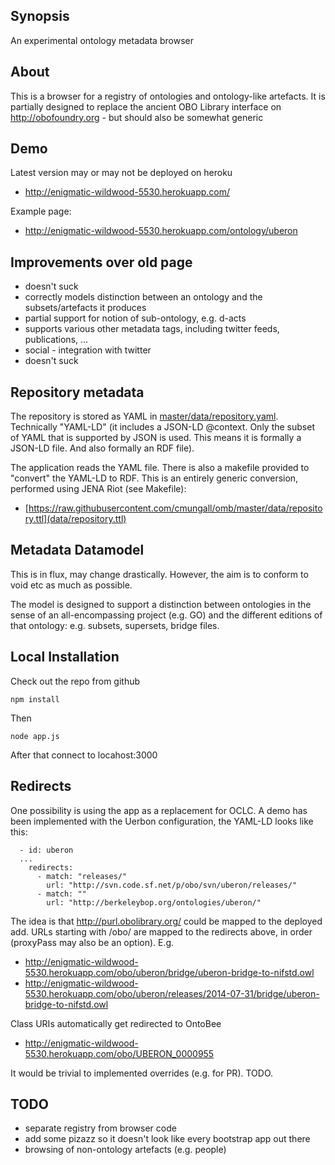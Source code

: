 ## Synopsis

An experimental ontology metadata browser

## About

This is a browser for a registry of ontologies and ontology-like
artefacts. It is partially designed to replace the ancient OBO Library
interface on http://obofoundry.org - but should also be somewhat
generic

## Demo

Latest version may or may not be deployed on heroku

 * http://enigmatic-wildwood-5530.herokuapp.com/

Example page:

 * http://enigmatic-wildwood-5530.herokuapp.com/ontology/uberon

## Improvements over old page

 * doesn't suck
 * correctly models distinction between an ontology and the subsets/artefacts it produces
 * partial support for notion of sub-ontology, e.g. d-acts
 * supports various other metadata tags, including twitter feeds, publications, ...
 * social - integration with twitter
 * doesn't suck

## Repository metadata

The repository is stored as YAML in
[master/data/repository.yaml](data/repository.yaml). Technically
"YAML-LD" (it includes a JSON-LD @context. Only the subset of YAML
that is supported by JSON is used. This means it is formally a JSON-LD
file. And also formally an RDF file).

The application reads the YAML file. There is also a makefile provided
to "convert" the YAML-LD to RDF. This is an entirely generic
conversion, performed using JENA Riot (see Makefile):

 * [https://raw.githubusercontent.com/cmungall/omb/master/data/repository.ttl](data/repository.ttl)

## Metadata Datamodel

This is in flux, may change drastically. However, the aim is to
conform to void etc as much as possible.

The model is designed to support a distinction between ontologies in
the sense of an all-encompassing project (e.g. GO) and the different
editions of that ontology: e.g. subsets, supersets, bridge files.

## Local Installation

Check out the repo from github

``
npm install
``

Then

``
node app.js
``

After that connect to locahost:3000

## Redirects

One possibility is using the app as a replacement for OCLC. A demo has
been implemented with the Uerbon configuration, the YAML-LD looks like
this:

```
  - id: uberon
  ...
    redirects:
      - match: "releases/"
        url: "http://svn.code.sf.net/p/obo/svn/uberon/releases/"
      - match: ""
        url: "http://berkeleybop.org/ontologies/uberon/"
```

The idea is that http://purl.obolibrary.org/ could be mapped to the
deployed add. URLs starting with /obo/ are mapped to the redirects
above, in order (proxyPass may also be an option). E.g.


 * http://enigmatic-wildwood-5530.herokuapp.com/obo/uberon/bridge/uberon-bridge-to-nifstd.owl
 * http://enigmatic-wildwood-5530.herokuapp.com/obo/uberon/releases/2014-07-31/bridge/uberon-bridge-to-nifstd.owl


Class URIs automatically get redirected to OntoBee

 * http://enigmatic-wildwood-5530.herokuapp.com/obo/UBERON_0000955

It would be trivial to implemented overrides (e.g. for PR). TODO.



## TODO

 * separate registry from browser code
 * add some pizazz so it doesn't look like every bootstrap app out there
 * browsing of non-ontology artefacts (e.g. people)



